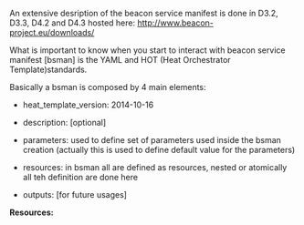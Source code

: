 An extensive desription of the beacon service manifest is done in D3.2, D3.3, D4.2 and D4.3 hosted here: http://www.beacon-project.eu/downloads/

What is important to know when you start to interact with beacon service manifest [bsman] is the YAML and HOT (Heat Orchestrator Template)standards.

Basically a bsman is composed by 4 main elements:

* heat_template_version: 2014-10-16

* description: [optional]

* parameters: used to define set of parameters used inside the bsman creation (actually this is used to define default value for the parameters)

* resources: in bsman all are defined as resources, nested or atomically all teh definition are done here

* outputs: [for future usages]

**Resources:**


